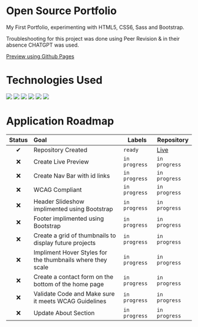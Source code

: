 <h1>Open Source Portfolio</h1>
My First Portfolio, experimenting with HTML5, CSS6, Sass and Bootstrap.

Troubleshooting for this project was done using Peer Revision & in their absence CHATGPT was used. 

<a href="INSERT/Preview/Live/Here">Preview using Github Pages</a>

</hr>

# Technologies Used
<img src="https://img.shields.io/badge/HTML5-E34F26.svg?style=for-the-badge&logo=HTML5&logoColor=white"> <img src="https://img.shields.io/badge/Sass-CC6699.svg?style=for-the-badge&logo=Sass&logoColor=white"> <img src="https://img.shields.io/badge/CSS3-1572B6.svg?style=for-the-badge&logo=CSS3&logoColor=white"> <img src="https://img.shields.io/badge/Bootstrap-7952B3.svg?style=for-the-badge&logo=Bootstrap&logoColor=white"> <img src="https://img.shields.io/badge/Visual%20Studio%20Code-007ACC.svg?style=for-the-badge&logo=Visual-Studio-Code&logoColor=white"> <img src="https://img.shields.io/badge/OpenAI-412991.svg?style=for-the-badge&logo=OpenAI&logoColor=white">

# Application Roadmap

| Status | Goal | Labels | Repository |
| :---: | :--- | --- | --- |
| ✔ | Repository Created | `ready` | <a href='https://github.com/AngelaTorres2002/Open-Source-Portfolio'>Live</a> |
| ❌ | Create Live Preview | `in progress` |  `in progress` |
| ❌ | Create Nav Bar with id links | `in progress` |  `in progress` |
| ❌ | WCAG Compliant  | `in progress` |  `in progress` |
| ❌ | Header Slideshow implimented using Bootstrap  | `in progress` |  `in progress` |
| ❌ | Footer implimented using Bootstrap  | `in progress` |  `in progress` |
| ❌ | Create a grid of thumbnails to display future projects  | `in progress` |  `in progress` |
| ❌ | Impliment Hover Styles for the thumbnails where they scale  | `in progress` |  `in progress` |
| ❌ | Create a contact form on the bottom of the home page  | `in progress` |  `in progress` |
| ❌ | Validate Code and Make sure it meets WCAG Guidelines  | `in progress` |  `in progress` |
| ❌ | Update About Section  | `in progress` |  `in progress` |
